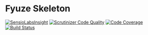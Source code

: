 # Fyuze Skeleton

[![SensioLabsInsight](https://insight.sensiolabs.com/projects/7411744b-258c-4362-a991-1bd40f77d42f/mini.png)](https://insight.sensiolabs.com/projects/7411744b-258c-4362-a991-1bd40f77d42f)
[![Scrutinizer Code Quality](https://scrutinizer-ci.com/g/fyuze/skeleton/badges/quality-score.png?b=master)](https://scrutinizer-ci.com/g/fyuze/skeleton/?branch=master)
[![Code Coverage](https://scrutinizer-ci.com/g/fyuze/skeleton/badges/coverage.png?b=master)](https://scrutinizer-ci.com/g/fyuze/skeleton/?branch=master)
[![Build Status](https://scrutinizer-ci.com/g/fyuze/skeleton/badges/build.png?b=master)](https://scrutinizer-ci.com/g/fyuze/skeleton/build-status/master)
